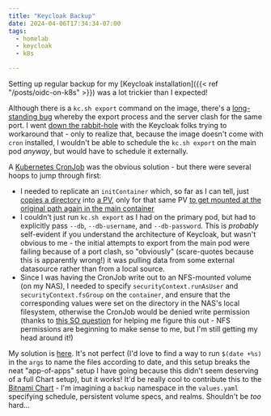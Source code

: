 ```yaml
---
title: "Keycloak Backup"
date: 2024-04-06T17:34:34-07:00
tags:
  - homelab
  - keycloak
  - k8s

---
```

Setting up regular backup for my [Keycloak installation]({{< ref "/posts/oidc-on-k8s" >}}) was a lot trickier than I expected!
<!--more-->
Although there is a `kc.sh export` command on the image, there's a [long-standing bug](https://github.com/keycloak/keycloak/issues/14733) whereby the export process and the server clash for the same port. I went [down the rabbit-hole](https://github.com/keycloak/keycloak/issues/28384) with the Keycloak folks trying to workaround that - only to realize that, because the image doesn't come with `cron` installed, I wouldn't be able to schedule the `kc.sh export` on the main pod _anyway_, but would have to schedule it externally.

A [Kubernetes CronJob](https://kubernetes.io/docs/concepts/workloads/controllers/cron-jobs/) was the obvious solution - but there were several hoops to jump through first:
* I needed to replicate an `initContainer` which, so far as I can tell, just [copies a directory](https://github.com/bitnami/charts/blob/main/bitnami/keycloak/templates/statefulset.yaml#L100) into [a PV](https://github.com/bitnami/charts/blob/main/bitnami/keycloak/templates/statefulset.yaml#L113-L115), only for that same PV [to get mounted at the original path again in the main container](https://github.com/bitnami/charts/blob/main/bitnami/keycloak/templates/statefulset.yaml#L284-L286)
* I couldn't just run `kc.sh export` as I had on the primary pod, but had to explicitly pass `--db`, `--db-username`, and `--db-password`. This is _probably_ self-evident if you understand the architecture of Keycloak, but wasn't obvious to me - the initial attempts to export from the main pod were failing because of a port clash, so "obviously" (scare-quotes because this is apparently wrong!) it was pulling data from some external datasource rather than from a local source.
* Since I was having the CronJob write out to an NFS-mounted volume (on my NAS), I needed to specify `securityContext.runAsUser` and `securityContext.fsGroup` on the `container`, and ensure that the corresponding values were set on the directory in the NAS's local filesystem, otherwise the CronJob would be denied write permission (thanks to [this SO question](https://stackoverflow.com/questions/50156124/kubernetes-nfs-persistent-volumes-permission-denied) for helping me figure this out - NFS permissions are beginning to make sense to me, but I'm still getting my head around it!)

My solution is [here](https://gitea.scubbo.org/scubbo/helm-charts/src/branch/main/app-of-apps/keycloak-backup.yaml). It's not perfect (I'd love to find a way to run `$(date +%s)` in the `args` to name the files according to date, and this setup breaks the neat "app-of-apps" setup I have going because this didn't seem deserving of a full Chart setup), but it works! It'd be really cool to contribute this to the [Bitnami Chart](https://github.com/bitnami/charts/tree/main/bitnami/keycloak) - I'm imagining a `backup` namespace in the `values.yaml` specifying schedule, persistent volume specs, and realms. Shouldn't be _too_ hard...
